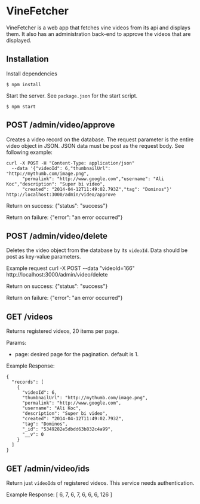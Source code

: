 VineFetcher
===========

VineFetcher is a web app that fetches vine videos from its api and displays them.
It also has an administration back-end to approve the videos that are displayed.


Installation
------------

Install dependencies

    $ npm install

Start the server. See `package.json` for the start script.

    $ npm start


POST /admin/video/approve
-------------------------

Creates a video record on the database. The request parameter is the entire video object in JSON.
JSON data must be post as the request body. See following example:

    curl -X POST -H "Content-Type: application/json" 
      --data '{"videoId": 6,"thumbnailUrl": "http://mythumb.com/image.png",
          "permalink": "http://www.google.com","username": "Ali Koc","description": "Super bi video",
          "created": "2014-04-12T11:49:02.793Z","tag": "Dominos"}' http://localhost:3000/admin/video/approve

Return on success:
    {"status": "success"}

Return on failure:
    {"error": "an error occurred"}

POST /admin/video/delete
------------------------

Deletes the video object from the database by its `videoId`.
Data should be post as key-value parameters.

Example request
    curl -X POST --data "videoId=166" http://localhost:3000/admin/video/delete

Return on success:
    {"status": "success"}

Return on failure:
    {"error": "an error occurred"}

GET /videos
-------

Returns registered videos, 20 items per page.

Params:
  * page: desired page for the pagination. default is 1.

Example Response: 

    {
      "records": [
        {
          "videoId": 6,
          "thumbnailUrl": "http://mythumb.com/image.png",
          "permalink": "http://www.google.com",
          "username": "Ali Koc",
          "description": "Super bi video",
          "created": "2014-04-12T11:49:02.793Z",
          "tag": "Dominos",
          "_id": "5349282e5dbdd63b832c4a99",
          "__v": 0
        }
      ]
    }

GET /admin/video/ids
--------------------

Return just `videoId`s of registered videos. This service needs authentication.

Example Response:
    [
      6,
      7,
      6,
      7,
      6,
      6,
      6,
      126
    ]
